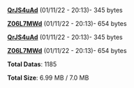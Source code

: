 [**QrJS4uAd**](/data/QrJS4uAd.txt) (01/11/22 - 20:13)- 345 bytes

[**Z06L7MWd**](/data/Z06L7MWd.txt) (01/11/22 - 20:13)- 654 bytes

[**QrJS4uAd**](/data/QrJS4uAd.txt) (01/11/22 - 20:13)- 345 bytes

[**Z06L7MWd**](/data/Z06L7MWd.txt) (01/11/22 - 20:13)- 654 bytes

**Total Datas**: 1185

**Total Size**: 6.99 MB / 7.0 MB